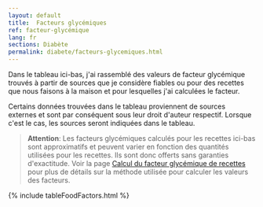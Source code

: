 ```yaml
---
layout: default
title:  Facteurs glycémiques
ref: facteur-glycémique
lang: fr
sections: Diabète
permalink: diabete/facteurs-glycemiques.html
---
```

Dans le tableau ici-bas, j'ai rassemblé des valeurs de facteur glycémique trouvés à partir de sources que je considère fiables ou pour des recettes que nous faisons à la maison et pour lesquelles j'ai calculées le facteur.

Certains données trouvées dans le tableau proviennent de sources externes et sont par conséquent sous leur droit d'auteur respectif.
Lorsque c'est le cas, les sources seront indiquées dans le tableau.

>**Attention**: Les facteurs glycémiques calculés pour les recettes ici-bas sont approximatifs et peuvent varier en fonction des quantités utilisées pour les recettes.
Ils sont donc offerts sans garanties d'exactitude.
Voir la page [Calcul du facteur glycémique de recettes]({{site.baseurl}}/calcul-facteur-glycemique.html) pour plus de détails sur la méthode utilisée pour calculer les valeurs des facteurs.

{% include tableFoodFactors.html %}
